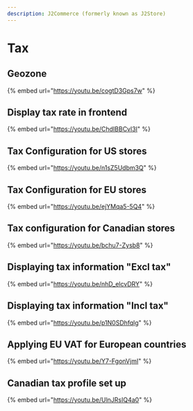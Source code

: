 ```yaml
---
description: J2Commerce (formerly known as J2Store)
---
```


# Tax

## Geozone

{% embed url="https://youtu.be/cogtD3Gps7w" %}

## Display tax rate in frontend

{% embed url="https://youtu.be/ChdIBBCvl3I" %}

## Tax Configuration for US stores

{% embed url="https://youtu.be/n1sZ5Udbm3Q" %}

## Tax Configuration for EU stores

{% embed url="https://youtu.be/ejYMqa5-5Q4" %}

## Tax configuration for Canadian stores

{% embed url="https://youtu.be/bchu7-Zysb8" %}

## Displaying tax information "Excl tax"

{% embed url="https://youtu.be/nhD_elcvDRY" %}

## Displaying tax information "Incl tax"

{% embed url="https://youtu.be/p1N0SDhfqlg" %}

## Applying EU VAT for European countries

{% embed url="https://youtu.be/Y7-FgonVjmI" %}

## Canadian tax profile set up

{% embed url="https://youtu.be/UlnJRsIQ4a0" %}
